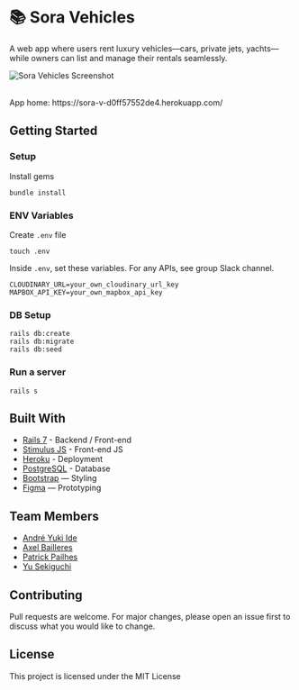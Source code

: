 # 📚 Sora Vehicles

A web app where users rent luxury vehicles—cars, private jets, yachts—while owners can list and manage their rentals seamlessly.

![Sora Vehicles Screenshot](https://github.com/user-attachments/assets/025f3522-23e0-4c7b-a2bd-84db556c0f04)

<br>
App home: https://sora-v-d0ff57552de4.herokuapp.com/


## Getting Started
### Setup

Install gems
```
bundle install
```

### ENV Variables
Create `.env` file
```
touch .env
```
Inside `.env`, set these variables. For any APIs, see group Slack channel.
```
CLOUDINARY_URL=your_own_cloudinary_url_key
MAPBOX_API_KEY=your_own_mapbox_api_key
```

### DB Setup
```
rails db:create
rails db:migrate
rails db:seed
```

### Run a server
```
rails s
```

## Built With
- [Rails 7](https://guides.rubyonrails.org/) - Backend / Front-end
- [Stimulus JS](https://stimulus.hotwired.dev/) - Front-end JS
- [Heroku](https://heroku.com/) - Deployment
- [PostgreSQL](https://www.postgresql.org/) - Database
- [Bootstrap](https://getbootstrap.com/) — Styling
- [Figma](https://www.figma.com) — Prototyping


## Team Members
- [André Yuki Ide](https://www.linkedin.com/in/andreide/)
- [Axel Bailleres](https://www.linkedin.com/in/axel-bailleres-67506a311/)
- [Patrick Pailhes](https://www.linkedin.com/in/patrick-pailhes-48b141327/)
- [Yu Sekiguchi](https://www.linkedin.com/in/yu-sekiguchi/)

## Contributing
Pull requests are welcome. For major changes, please open an issue first to discuss what you would like to change.

## License
This project is licensed under the MIT License
